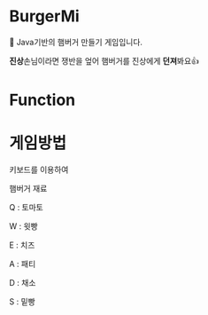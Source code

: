 # BurgerMi
🍔 Java기반의 햄버거 만들기 게임입니다.

**진상**손님이라면 쟁반을 엎어 햄버거를 진상에게 **던져**봐요👍

# Function

# 게임방법
키보드를 이용하여

햄버거 재료

Q : 토마토

W : 윗빵

E : 치즈

A : 패티

D : 채소

S : 밑빵
